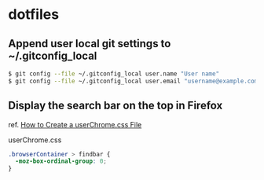 # dotfiles

## Append user local git settings to ~/.gitconfig_local

```bash
$ git config --file ~/.gitconfig_local user.name "User name"
$ git config --file ~/.gitconfig_local user.email "username@example.com"
```

## Display the search bar on the top in Firefox

ref. [How to Create a userChrome.css File](https://www.userchrome.org/how-create-userchrome-css.html)

userChrome.css

```css
.browserContainer > findbar {
  -moz-box-ordinal-group: 0;
}
```
